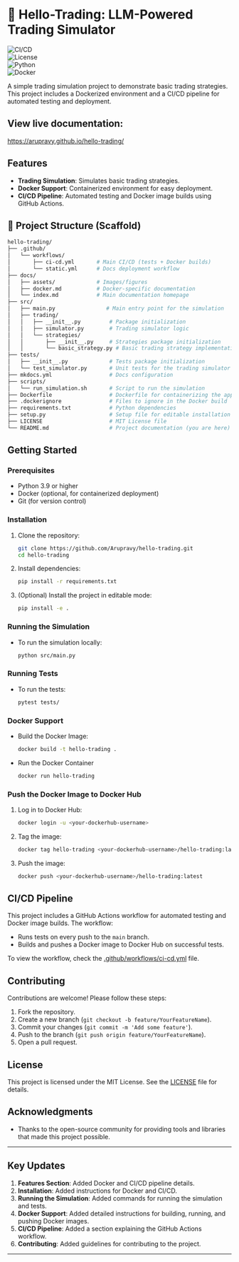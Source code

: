 # 🚀 Hello-Trading: LLM-Powered Trading Simulator 

![CI/CD](https://img.shields.io/github/actions/workflow/status/Arupravy/hello-trading/ci-cd.yml?label=CI%2FCD&style=flat-square)  
![License](https://img.shields.io/badge/License-MIT-blue.svg)  
![Python](https://img.shields.io/badge/Python-3.8%2B-blue)  
![Docker](https://img.shields.io/badge/Docker-Supported-green)

A simple trading simulation project to demonstrate basic trading strategies. This project includes a Dockerized environment and a CI/CD pipeline for automated testing and deployment.

## View live documentation:
https://arupravy.github.io/hello-trading/

## Features

- **Trading Simulation**: Simulates basic trading strategies.
- **Docker Support**: Containerized environment for easy deployment.
- **CI/CD Pipeline**: Automated testing and Docker image builds using GitHub Actions.

## 📂 Project Structure (Scaffold)  

```bash
hello-trading/
├── .github/
│   └── workflows/
│       ├── ci-cd.yml       # Main CI/CD (tests + Docker builds)
│       └── static.yml      # Docs deployment workflow
├── docs/
│   ├── assets/             # Images/figures
│   ├── docker.md           # Docker-specific documentation
│   └── index.md            # Main documentation homepage
├── src/
│   ├── main.py                # Main entry point for the simulation
│   ├── trading/
│   │   ├── __init__.py         # Package initialization
│   │   ├── simulator.py        # Trading simulator logic
│   │   └── strategies/
│   │       ├── __init__.py     # Strategies package initialization
│   │       └── basic_strategy.py # Basic trading strategy implementation
├── tests/
│   ├── __init__.py             # Tests package initialization
│   └── test_simulator.py       # Unit tests for the trading simulator
├── mkdocs.yml                  # Docs configuration
├── scripts/
│   └── run_simulation.sh       # Script to run the simulation
├── Dockerfile                  # Dockerfile for containerizing the application
├── .dockerignore               # Files to ignore in the Docker build
├── requirements.txt            # Python dependencies
├── setup.py                    # Setup file for editable installation
├── LICENSE                     # MIT License file
└── README.md                   # Project documentation (you are here)
```
## Getting Started

### Prerequisites

- Python 3.9 or higher
- Docker (optional, for containerized deployment)
- Git (for version control)

### Installation

1. Clone the repository:
   ```bash
   git clone https://github.com/Arupravy/hello-trading.git
   cd hello-trading

2. Install dependencies:
   ```bash
   pip install -r requirements.txt

3. (Optional) Install the project in editable mode:
    ```bash
   pip install -e .

### Running the Simulation

- To run the simulation locally:
   ```bash
   python src/main.py

### Running Tests

- To run the tests:
   ```bash
   pytest tests/

### Docker Support

- Build the Docker Image:
   ```bash
   docker build -t hello-trading .

- Run the Docker Container
   ```bash
   docker run hello-trading

### Push the Docker Image to Docker Hub

1. Log in to Docker Hub:
   ```bash
   docker login -u <your-dockerhub-username>
   
2. Tag the image:
   ```bash
   docker tag hello-trading <your-dockerhub-username>/hello-trading:latest

3. Push the image:
    ```bash
   docker push <your-dockerhub-username>/hello-trading:latest

## CI/CD Pipeline

This project includes a GitHub Actions workflow for automated testing and Docker image builds. The workflow:

- Runs tests on every push to the `main` branch.
- Builds and pushes a Docker image to Docker Hub on successful tests.

To view the workflow, check the [.github/workflows/ci-cd.yml](.github/workflows/ci-cd.yml) file.

## Contributing

Contributions are welcome! Please follow these steps:

1. Fork the repository.
2. Create a new branch (`git checkout -b feature/YourFeatureName`).
3. Commit your changes (`git commit -m 'Add some feature'`).
4. Push to the branch (`git push origin feature/YourFeatureName`).
5. Open a pull request.

## License

This project is licensed under the MIT License. See the [LICENSE](License) file for details.

## Acknowledgments

- Thanks to the open-source community for providing tools and libraries that made this project possible.


    
---
## **Key Updates**
1. **Features Section**: Added Docker and CI/CD pipeline details.
2. **Installation**: Added instructions for Docker and CI/CD.
3. **Running the Simulation**: Added commands for running the simulation and tests.
4. **Docker Support**: Added detailed instructions for building, running, and pushing Docker images.
5. **CI/CD Pipeline**: Added a section explaining the GitHub Actions workflow.
6. **Contributing**: Added guidelines for contributing to the project.

---
